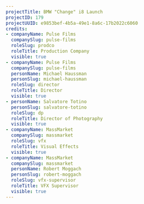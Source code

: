 ```yaml
---
projectTitle: BMW "Change" i8 Launch
projectID: 179
projectUUID: e9853bef-4b5a-49e1-8a6c-17b2022c6060
credits:
- companyName: Pulse Films
  companySlug: pulse-films
  roleSlug: prodco
  roleTitle: Production Company
  visible: true
- companyName: Pulse Films
  companySlug: pulse-films
  personName: Michael Haussman
  personSlug: michael-haussman
  roleSlug: director
  roleTitle: Director
  visible: true
- personName: Salvatore Totino
  personSlug: salvatore-totino
  roleSlug: dp
  roleTitle: Director of Photography
  visible: true
- companyName: MassMarket
  companySlug: massmarket
  roleSlug: vfx
  roleTitle: Visual Effects
  visible: true
- companyName: MassMarket
  companySlug: massmarket
  personName: Robert Moggach
  personSlug: robert-moggach
  roleSlug: vfx-supervisor
  roleTitle: VFX Supervisor
  visible: true
---
```

